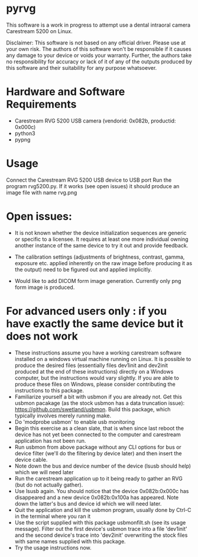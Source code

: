 # pyrvg

This software is a work in progress to attempt use a dental intraoral camera Carestream 5200 on Linux.

Disclaimer: This software is not based on any official driver. Please use at your own risk. The authors of this software won't be responsible if it causes any damage to your device or voids your warranty. Further, the authors take no responsibility for accuracy or lack of it of any of the outputs produced by this software and their suitability for any purpose whatsoever.

# Hardware and Software Requirements

- Carestream RVG 5200 USB camera (vendorid: 0x082b, productid: 0x000c)
- python3
- pypng

# Usage

Connect the Carestream RVG 5200 USB device to USB port
Run the program rvg5200.py. If it works (see open issues) it should produce an image file with name rvg.png

# Open issues:

- It is not known whether the device initialization sequences are generic or specific to a licensee. It requires at least one more individual owning another instance of the same device to try it out and provide feedback.

- The calibration settings (adjustments of brightness, contrast, gamma, exposure etc. applied inherently on the raw image before producing it as the output) need to be figured out and applied implicitly.

- Would like to add DICOM form image generation. Currently only png form image is produced.

# For advanced users only : if you have exactly the same device but it does not work

- These instructions assume you have a working carestream software installed on a windows virtual machine running on Linux. It is possible to produce the desired files (essentially files dev1init and dev2init produced at the end of these instructions) directly on a Windows computer, but the instructions would vary slightly. If you are able to produce these files on Windows, please consider contributing the instructions to this package.
- Familiarize yourself a bit with usbmon if you are already not. Get this usbmon pacakage (as the stock usbmon has a data truncation issue): https://github.com/swetland/usbmon. Build this package, which typically involves merely running make.
- Do 'modprobe usbmon' to enable usb monitoring
- Begin this exercise as a clean slate, that is when since last reboot the device has not yet been connected to the computer and carestream application has not been run.
- Run usbmon from above package without any CLI options for bus or device filter (we'll do the filtering by device later) and then insert the device cable.
- Note down the bus and device number of the device (lsusb should help) which we will need later
- Run the carestream application up to it being ready to gather an RVG (but do not actually gather).
- Use lsusb again. You should notice that the device 0x082b:0x000c has disappeared and a new device 0x082b:0x100a has appeared. Note down the latter's bus and device id which we will need later.
- Quit the application and kill the usbmon program, usually done by Ctrl-C in the terminal where you ran it
- Use the script supplied with this package usbmonfilt.sh (see its usage message). Filter out the first device's usbmon trace into a file 'dev1init' and the second device's trace into 'dev2init' overwriting the stock files with same names supplied with this package.
- Try the usage instructions now.
